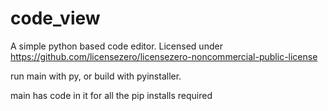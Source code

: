 # code_view
A simple python based code editor. Licensed under https://github.com/licensezero/licensezero-noncommercial-public-license


run main with py, or build with pyinstaller.

main has code in it for all the pip installs required


